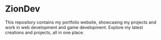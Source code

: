# ZionDev
This repository contains my portfolio website, showcasing my projects and work in web development and game development. Explore my latest creations and projects, all in one place.
